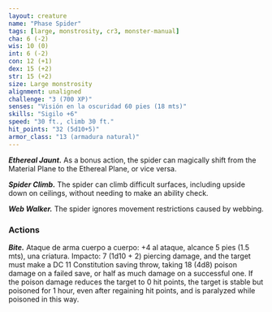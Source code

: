 ```yaml
---
layout: creature
name: "Phase Spider"
tags: [large, monstrosity, cr3, monster-manual]
cha: 6 (-2)
wis: 10 (0)
int: 6 (-2)
con: 12 (+1)
dex: 15 (+2)
str: 15 (+2)
size: Large monstrosity
alignment: unaligned
challenge: "3 (700 XP)"
senses: "Visión en la oscuridad 60 pies (18 mts)"
skills: "Sigilo +6"
speed: "30 ft., climb 30 ft."
hit_points: "32 (5d10+5)"
armor_class: "13 (armadura natural)"
---
```


***Ethereal Jaunt.*** As a bonus action, the spider can magically shift from the Material Plane to the Ethereal Plane, or vice versa.

***Spider Climb.*** The spider can climb difficult surfaces, including upside down on ceilings, without needing to make an ability check.

***Web Walker.*** The spider ignores movement restrictions caused by webbing.

### Actions

***Bite.*** Ataque de arma cuerpo a cuerpo: +4 al ataque, alcance 5 pies (1.5 mts), una criatura. Impacto: 7 (1d10 + 2) piercing damage, and the target must make a DC 11 Constitution saving throw, taking 18 (4d8) poison damage on a failed save, or half as much damage on a successful one. If the poison damage reduces the target to 0 hit points, the target is stable but poisoned for 1 hour, even after regaining hit points, and is paralyzed while poisoned in this way.